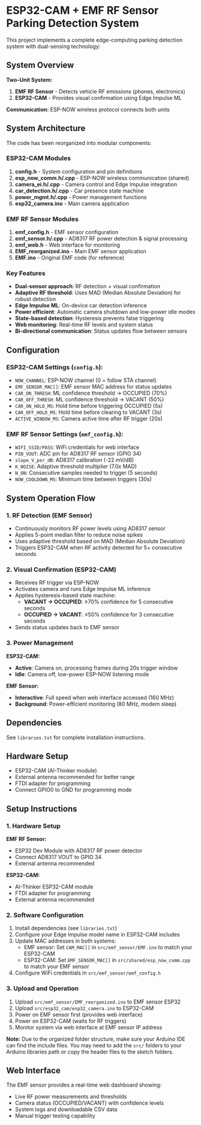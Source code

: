 # ESP32-CAM + EMF RF Sensor Parking Detection System

This project implements a complete edge-computing parking detection system with dual-sensing technology:

## System Overview

**Two-Unit System:**
1. **EMF RF Sensor** - Detects vehicle RF emissions (phones, electronics)
2. **ESP32-CAM** - Provides visual confirmation using Edge Impulse ML

**Communication:** ESP-NOW wireless protocol connects both units

## System Architecture

The code has been reorganized into modular components:

### ESP32-CAM Modules

1. **config.h** - System configuration and pin definitions
2. **esp_now_comm.h/.cpp** - ESP-NOW wireless communication (shared)
3. **camera_ei.h/.cpp** - Camera control and Edge Impulse integration
4. **car_detection.h/.cpp** - Car presence state machine
5. **power_mgmt.h/.cpp** - Power management functions
6. **esp32_camera.ino** - Main camera application

### EMF RF Sensor Modules

1. **emf_config.h** - EMF sensor configuration
2. **emf_sensor.h/.cpp** - AD8317 RF power detection & signal processing
3. **emf_web.h** - Web interface for monitoring
4. **EMF_reorganized.ino** - Main EMF sensor application
5. **EMF.ino** - Original EMF code (for reference)

### Key Features

- **Dual-sensor approach**: RF detection + visual confirmation
- **Adaptive RF threshold**: Uses MAD (Median Absolute Deviation) for robust detection
- **Edge Impulse ML**: On-device car detection inference
- **Power efficient**: Automatic camera shutdown and low-power idle modes
- **State-based detection**: Hysteresis prevents false triggering
- **Web monitoring**: Real-time RF levels and system status
- **Bi-directional communication**: Status updates flow between sensors

## Configuration

### ESP32-CAM Settings (`config.h`):
- `NOW_CHANNEL`: ESP-NOW channel (0 = follow STA channel)
- `EMF_SENSOR_MAC[]`: EMF sensor MAC address for status updates
- `CAR_ON_THRESH`: ML confidence threshold → OCCUPIED (70%)
- `CAR_OFF_THRESH`: ML confidence threshold → VACANT (50%)
- `CAR_ON_HOLD_MS`: Hold time before triggering OCCUPIED (5s)
- `CAR_OFF_HOLD_MS`: Hold time before clearing to VACANT (3s)
- `ACTIVE_WINDOW_MS`: Camera active time after RF trigger (20s)

### EMF RF Sensor Settings (`emf_config.h`):
- `WIFI_SSID/PASS`: WiFi credentials for web interface
- `PIN_VOUT`: ADC pin for AD8317 RF sensor (GPIO 34)
- `slope_V_per_dB`: AD8317 calibration (-22 mV/dB)
- `K_NOISE`: Adaptive threshold multiplier (7.0x MAD)
- `N_ON`: Consecutive samples needed to trigger (5 seconds)
- `NOW_COOLDOWN_MS`: Minimum time between triggers (30s)

## System Operation Flow

### 1. RF Detection (EMF Sensor)
- Continuously monitors RF power levels using AD8317 sensor
- Applies 5-point median filter to reduce noise spikes
- Uses adaptive threshold based on MAD (Median Absolute Deviation)
- Triggers ESP32-CAM when RF activity detected for 5+ consecutive seconds

### 2. Visual Confirmation (ESP32-CAM)
- Receives RF trigger via ESP-NOW
- Activates camera and runs Edge Impulse ML inference
- Applies hysteresis-based state machine:
  - **VACANT → OCCUPIED**: ≥70% confidence for 5 consecutive seconds
  - **OCCUPIED → VACANT**: ≤50% confidence for 3 consecutive seconds
- Sends status updates back to EMF sensor

### 3. Power Management
**ESP32-CAM:**
- **Active**: Camera on, processing frames during 20s trigger window
- **Idle**: Camera off, low-power ESP-NOW listening mode

**EMF Sensor:**
- **Interactive**: Full speed when web interface accessed (160 MHz)
- **Background**: Power-efficient monitoring (80 MHz, modem sleep)

## Dependencies

See `libraries.txt` for complete installation instructions.

## Hardware Setup

- ESP32-CAM (AI-Thinker module)
- External antenna recommended for better range
- FTDI adapter for programming
- Connect GPIO0 to GND for programming mode

## Setup Instructions

### 1. Hardware Setup
**EMF RF Sensor:**
- ESP32 Dev Module with AD8317 RF power detector
- Connect AD8317 VOUT to GPIO 34
- External antenna recommended

**ESP32-CAM:**
- AI-Thinker ESP32-CAM module
- FTDI adapter for programming
- External antenna recommended

### 2. Software Configuration
1. Install dependencies (see `libraries.txt`)
2. Configure your Edge Impulse model name in ESP32-CAM includes
3. Update MAC addresses in both systems:
   - EMF sensor: Set `CAM_MAC[]` in `src/emf_sensor/EMF.ino` to match your ESP32-CAM
   - ESP32-CAM: Set `EMF_SENSOR_MAC[]` in `src/shared/esp_now_comm.cpp` to match your EMF sensor
4. Configure WiFi credentials in `src/emf_sensor/emf_config.h`

### 3. Upload and Operation
1. Upload `src/emf_sensor/EMF_reorganized.ino` to EMF sensor ESP32
2. Upload `src/esp32_cam/esp32_camera.ino` to ESP32-CAM
3. Power on EMF sensor first (provides web interface)
4. Power on ESP32-CAM (waits for RF triggers)
5. Monitor system via web interface at EMF sensor IP address

**Note:** Due to the organized folder structure, make sure your Arduino IDE can find the include files. You may need to add the `src/` folders to your Arduino libraries path or copy the header files to the sketch folders.

## Web Interface

The EMF sensor provides a real-time web dashboard showing:
- Live RF power measurements and thresholds
- Camera status (OCCUPIED/VACANT) with confidence levels
- System logs and downloadable CSV data
- Manual trigger testing capability